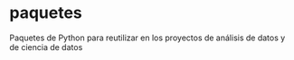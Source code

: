 # paquetes
Paquetes de Python para reutilizar en los proyectos de análisis de datos y de ciencia de datos
